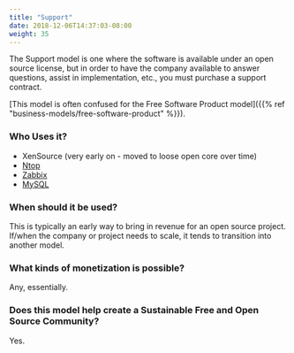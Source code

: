 ```yaml
---
title: "Support"
date: 2018-12-06T14:37:03-08:00
weight: 35
---
```


The Support model is one where the software is available under an open source license,
but in order to have the company available to answer questions, assist in implementation,
etc., you must purchase a support contract.

[This model is often confused for the Free Software Product model]({{% ref "business-models/free-software-product" %}}).

### Who Uses it?

* XenSource (very early on - moved to loose open core over time)
* [Ntop](https://www.ntop.org/)
* [Zabbix](https://www.zabbix.com)
* [MySQL](https://mysql.com)

### When should it be used?

This is typically an early way to bring in revenue for an open source project. If/when
the company or project needs to scale, it tends to transition into another model.

### What kinds of monetization is possible?

Any, essentially.

### Does this model help create a Sustainable Free and Open Source Community?

Yes.
